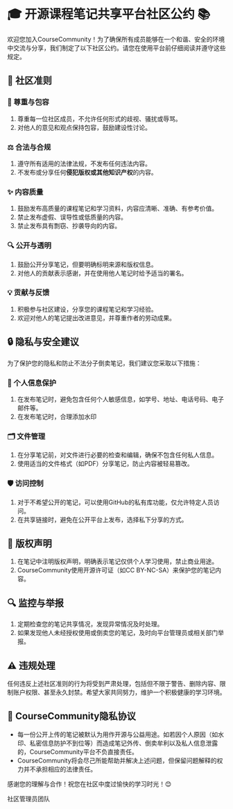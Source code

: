 # 🎓 开源课程笔记共享平台社区公约 📚

欢迎您加入CourseCommunity！为了确保所有成员能够在一个和谐、安全的环境中交流与分享，我们制定了以下社区公约。请您在使用平台前仔细阅读并遵守这些规定。

## 📜 社区准则

### 🌟 尊重与包容

1. 尊重每一位社区成员，不允许任何形式的歧视、骚扰或辱骂。
2. 对他人的意见和观点保持包容，鼓励建设性讨论。

### ⚖️ 合法与合规

1. 遵守所有适用的法律法规，不发布任何违法内容。
2. 不发布或分享任何**侵犯版权或其他知识产权**的内容。

### ✨ 内容质量

1. 鼓励发布高质量的课程笔记和学习资料，内容应清晰、准确、有参考价值。
2. 禁止发布虚假、误导性或低质量的内容。
3. 禁止发布具有剽窃、抄袭导向的内容。

### 🔍 公开与透明

1. 鼓励公开分享笔记，但要明确标明来源和版权信息。
2. 对他人的贡献表示感谢，并在使用他人笔记时给予适当的署名。

### 💡 贡献与反馈

1. 积极参与社区建设，分享您的课程笔记和学习经验。
2. 欢迎对他人的笔记提出改进意见，并尊重作者的劳动成果。

## 🔒 隐私与安全建议

为了保护您的隐私和防止不法分子倒卖笔记，我们建议您采取以下措施：

### 🔐 个人信息保护

1. 在发布笔记时，避免包含任何个人敏感信息，如学号、地址、电话号码、电子邮件等。
2. 在发布笔记时，合理添加水印

### 🗂️ 文件管理

1. 在分享笔记前，对文件进行必要的检查和编辑，确保不包含任何私人信息。
2. 使用适当的文件格式（如PDF）分享笔记，防止内容被轻易篡改。

### 🛡️ 访问控制

1. 对于不希望公开的笔记，可以使用GitHub的私有库功能，仅允许特定人员访问。
2. 在共享链接时，避免在公开平台上发布，选择私下分享的方式。

## 📄 版权声明

1. 在笔记中注明版权声明，明确表示笔记仅供个人学习使用，禁止商业用途。
2. CourseCommunity使用开源许可证（如CC BY-NC-SA）来保护您的笔记内容。

## 🔍 监控与举报

1. 定期检查您的笔记共享情况，发现异常情况及时处理。
2. 如果发现他人未经授权使用或倒卖您的笔记，及时向平台管理员或相关部门举报。

## ⚠️ 违规处理

任何违反上述社区准则的行为将受到严肃处理，包括但不限于警告、删除内容、限制账户权限、甚至永久封禁。希望大家共同努力，维护一个积极健康的学习环境。

## 🚨 CourseCommunity隐私协议

- 每一份公开上传的笔记被默认为用作开源与公益用途。如若因个人原因（如水印、私密信息防护不到位等）而造成笔记外传、倒卖牟利以及私人信息泄露的，CourseCommunity平台不负直接责任。
- CourseCommunity将会尽己所能帮助并解决上述问题，但保留问题解释的权力并不承担相应的法律责任。

感谢您的理解与合作！祝您在社区中度过愉快的学习时光！😊

社区管理员团队
